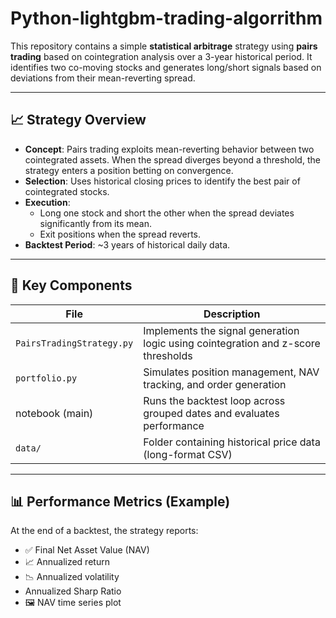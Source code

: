 # Python-lightgbm-trading-algorrithm

This repository contains a simple **statistical arbitrage** strategy using **pairs trading** based on cointegration analysis over a 3-year historical period. It identifies two co-moving stocks and generates long/short signals based on deviations from their mean-reverting spread.

---

## 📈 Strategy Overview

- **Concept**: Pairs trading exploits mean-reverting behavior between two cointegrated assets. When the spread diverges beyond a threshold, the strategy enters a position betting on convergence.
- **Selection**: Uses historical closing prices to identify the best pair of cointegrated stocks.
- **Execution**:
  - Long one stock and short the other when the spread deviates significantly from its mean.
  - Exit positions when the spread reverts.
- **Backtest Period**: ~3 years of historical daily data.

---

## 🧠 Key Components

| File | Description |
|------|-------------|
| `PairsTradingStrategy.py` | Implements the signal generation logic using cointegration and z-score thresholds |
| `portfolio.py` | Simulates position management, NAV tracking, and order generation |
|  notebook (main) | Runs the backtest loop across grouped dates and evaluates performance |
| `data/` | Folder containing historical price data (long-format CSV) |

---

## 📊 Performance Metrics (Example)

At the end of a backtest, the strategy reports:

- ✅ Final Net Asset Value (NAV)
- 📈 Annualized return
- 📉 Annualized volatility
- Annualized Sharp Ratio
- 🖼️ NAV time series plot
